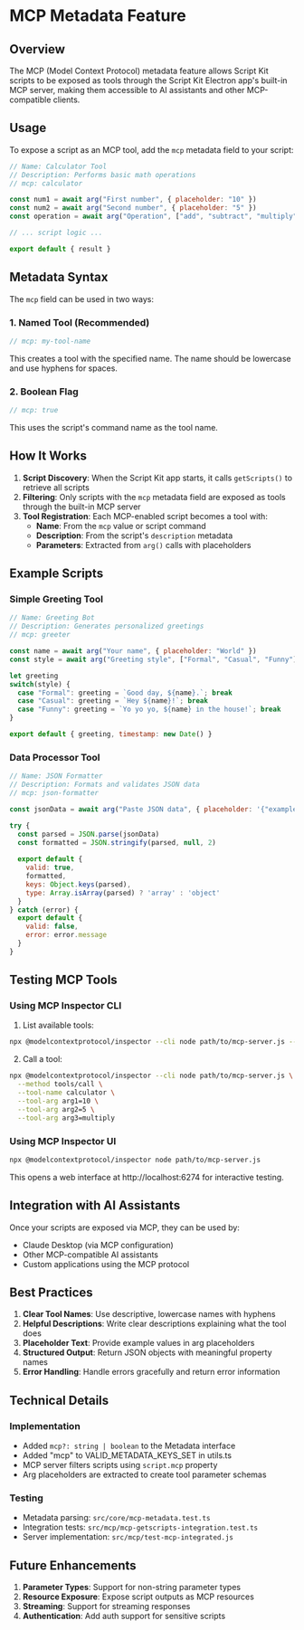 # MCP Metadata Feature

## Overview

The MCP (Model Context Protocol) metadata feature allows Script Kit scripts to be exposed as tools through the Script Kit Electron app's built-in MCP server, making them accessible to AI assistants and other MCP-compatible clients.

## Usage

To expose a script as an MCP tool, add the `mcp` metadata field to your script:

```javascript
// Name: Calculator Tool
// Description: Performs basic math operations
// mcp: calculator

const num1 = await arg("First number", { placeholder: "10" })
const num2 = await arg("Second number", { placeholder: "5" })
const operation = await arg("Operation", ["add", "subtract", "multiply", "divide"])

// ... script logic ...

export default { result }
```

## Metadata Syntax

The `mcp` field can be used in two ways:

### 1. Named Tool (Recommended)
```javascript
// mcp: my-tool-name
```
This creates a tool with the specified name. The name should be lowercase and use hyphens for spaces.

### 2. Boolean Flag
```javascript
// mcp: true
```
This uses the script's command name as the tool name.

## How It Works

1. **Script Discovery**: When the Script Kit app starts, it calls `getScripts()` to retrieve all scripts
2. **Filtering**: Only scripts with the `mcp` metadata field are exposed as tools through the built-in MCP server
3. **Tool Registration**: Each MCP-enabled script becomes a tool with:
   - **Name**: From the `mcp` value or script command
   - **Description**: From the script's `description` metadata
   - **Parameters**: Extracted from `arg()` calls with placeholders

## Example Scripts

### Simple Greeting Tool
```javascript
// Name: Greeting Bot
// Description: Generates personalized greetings
// mcp: greeter

const name = await arg("Your name", { placeholder: "World" })
const style = await arg("Greeting style", ["Formal", "Casual", "Funny"])

let greeting
switch(style) {
  case "Formal": greeting = `Good day, ${name}.`; break
  case "Casual": greeting = `Hey ${name}!`; break
  case "Funny": greeting = `Yo yo yo, ${name} in the house!`; break
}

export default { greeting, timestamp: new Date() }
```

### Data Processor Tool
```javascript
// Name: JSON Formatter
// Description: Formats and validates JSON data
// mcp: json-formatter

const jsonData = await arg("Paste JSON data", { placeholder: '{"example": "data"}' })

try {
  const parsed = JSON.parse(jsonData)
  const formatted = JSON.stringify(parsed, null, 2)
  
  export default { 
    valid: true, 
    formatted,
    keys: Object.keys(parsed),
    type: Array.isArray(parsed) ? 'array' : 'object'
  }
} catch (error) {
  export default { 
    valid: false, 
    error: error.message 
  }
}
```

## Testing MCP Tools

### Using MCP Inspector CLI

1. List available tools:
```bash
npx @modelcontextprotocol/inspector --cli node path/to/mcp-server.js --method tools/list
```

2. Call a tool:
```bash
npx @modelcontextprotocol/inspector --cli node path/to/mcp-server.js \
  --method tools/call \
  --tool-name calculator \
  --tool-arg arg1=10 \
  --tool-arg arg2=5 \
  --tool-arg arg3=multiply
```

### Using MCP Inspector UI

```bash
npx @modelcontextprotocol/inspector node path/to/mcp-server.js
```

This opens a web interface at http://localhost:6274 for interactive testing.

## Integration with AI Assistants

Once your scripts are exposed via MCP, they can be used by:
- Claude Desktop (via MCP configuration)
- Other MCP-compatible AI assistants
- Custom applications using the MCP protocol

## Best Practices

1. **Clear Tool Names**: Use descriptive, lowercase names with hyphens
2. **Helpful Descriptions**: Write clear descriptions explaining what the tool does
3. **Placeholder Text**: Provide example values in arg placeholders
4. **Structured Output**: Return JSON objects with meaningful property names
5. **Error Handling**: Handle errors gracefully and return error information

## Technical Details

### Implementation
- Added `mcp?: string | boolean` to the Metadata interface
- Added "mcp" to VALID_METADATA_KEYS_SET in utils.ts
- MCP server filters scripts using `script.mcp` property
- Arg placeholders are extracted to create tool parameter schemas

### Testing
- Metadata parsing: `src/core/mcp-metadata.test.ts`
- Integration tests: `src/mcp/mcp-getscripts-integration.test.ts`
- Server implementation: `src/mcp/test-mcp-integrated.js`

## Future Enhancements

1. **Parameter Types**: Support for non-string parameter types
2. **Resource Exposure**: Expose script outputs as MCP resources
3. **Streaming**: Support for streaming responses
4. **Authentication**: Add auth support for sensitive scripts